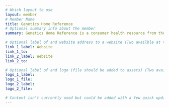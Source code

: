 ```yaml
---
# Which layout to use
layout: member
# Member Name
title: Genetics Home Reference
# Optional summary info about the member
summary: Genetics Home Reference is a consumer health resource from the National Library of Medicine, part of the National Institutes of Health. This website provides information for the general public about health conditions with a genetic basis and discusses the functions of and variations in genes and/or chromosomes that underlie these conditions.

# Optional label of and website address to a website (Two availble at the moment)
link_1_label: Website
link_1_to:
link_2_label: Website
link_2_to:

# Optional label of and logo (file should be added to assets) (Two availble at the moment).
logo_1_label:
logo_1_file:
logo_2_label:
logo_2_file:

# Content isn't currently used but could be added with a few quick updates if needed to allow for pages
---
```

